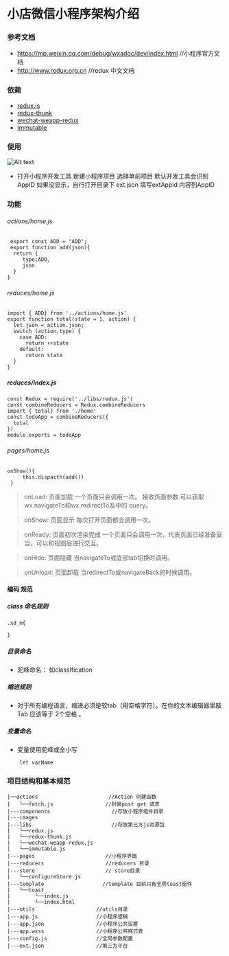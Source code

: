 # 小店微信小程序架构介绍

### 参考文档
- https://mp.weixin.qq.com/debug/wxadoc/dev/index.html    //小程序官方文档
- http://www.redux.org.cn              //redux 中文文档

### 依赖
-  [redux.js](https://github.com/reactjs/redux)
-  [redux-thunk](https://github.com/gaearon/redux-thunk)
-  [wechat-weapp-redux](https://github.com/charleyw/wechat-weapp-redux)
-  [immutable](https://github.com/facebook/immutable-js)

### 使用
![Alt text](./1515640609803.png)
- 打开小程序开发工具 新建小程序项目 选择单前项目 默认开发工具会识别AppID 如果没显示，自行打开目录下 ext.json 填写extAppid 内容到AppID 


###	功能
###### actions/home.js
```
 export const ADD = "ADD";
 export function add(json){
  return {
     type:ADD,
     json
  }
}
```

###### reduces/home.js
```
import { ADD} from '../actions/home.js'
export function total(state = 1, action) {
  let json = action.json;
  switch (action.type) {
    case ADD:
      return ++state
    default:
      return state
  }
}
```

##### reduces/index.js
```
const Redux = require('../libs/redux.js')
const combineReducers = Redux.combineReducers
import { total} from './home'
const todoApp = combineReducers({
  total
})
module.exports = todoApp
```
###### pages/home.js 
```
onShow(){
	 this.dispacth(add())
 }
```


>onLoad: 页面加载
  一个页面只会调用一次。
  接收页面参数  可以获取wx.navigateTo和wx.redirectTo及<navigator/>中的 query。
 
>onShow: 页面显示
  每次打开页面都会调用一次。
 
>onReady: 页面初次渲染完成
  一个页面只会调用一次，代表页面已经准备妥当，可以和视图层进行交互。
 
 
>onHide: 页面隐藏
  当navigateTo或底部tab切换时调用。
 
>onUnload: 页面卸载
  当redirectTo或navigateBack的时候调用。




#### 编码 规范
##### class 命名规则 
```
.xd_m{

}
```
##### 目录命名
- 驼峰命名： 如classIfication
##### 缩进规则
- 对于所有编程语言，缩进必须是软tab（用空格字符）。在你的文本编辑器里敲 Tab 应该等于 2个空格 。

##### 变量命名
- 变量使用驼峰或全小写
```
	let varName
```

### 项目结构和基本规范
	|──actions                       //Action 创建函数  
	|   └──fetch.js                 //封装post get 请求
	|---components                    //存放小程序组件目录
	|---images
	|---libs                          //存放第三方js资源包
	|   └──redux.js
	|   └──redux-thunk.js
	|   └──wechat-weapp-redux.js
	|   └──immutable.js
	|---pages                       //小程序界面
	|---reducers                    //reducers 目录
	|---store                       // store目录
	|   └──configureStore.js
	|---template                   //template 目前只有全局toast组件
	|   └──toast
	|        └──index.js
	|        └──index.html
	|---utils                    //utils目录
	|---app.js                   //小程序逻辑
	|---app.json                 //小程序公共设置
	|---app.wxss                 //小程序公共样式表
	|---config.js                //全局参数配置              
	|---ext.json                 //第三方平台
